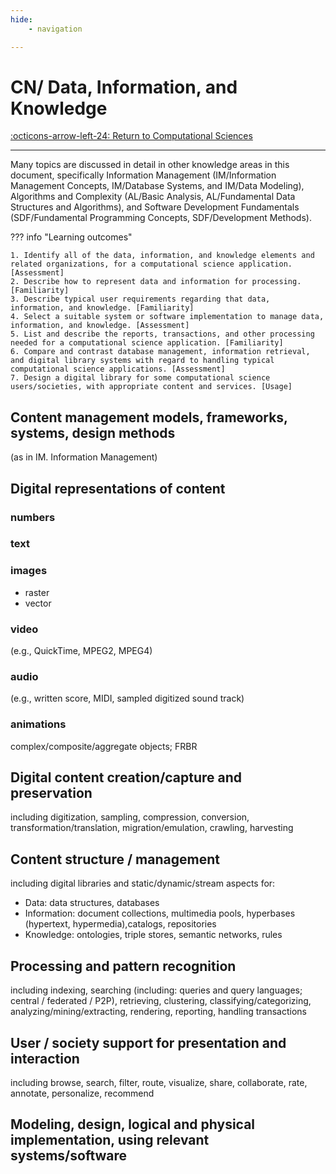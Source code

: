 ```yaml
---
hide:
    - navigation 

---
```

# CN/ Data, Information, and Knowledge

[:octicons-arrow-left-24: Return to Computational Sciences](/Bodies-of-Knowledge/Computational-Sciences/)

---

Many topics are discussed in detail in other knowledge areas in this document, specifically Information Management (IM/Information Management Concepts, IM/Database Systems, and IM/Data Modeling), Algorithms and Complexity (AL/Basic Analysis, AL/Fundamental Data Structures and Algorithms), and Software Development Fundamentals (SDF/Fundamental Programming Concepts, SDF/Development Methods).

??? info "Learning outcomes"

    1. Identify all of the data, information, and knowledge elements and related organizations, for a computational science application. [Assessment]
    2. Describe how to represent data and information for processing. [Familiarity]
    3. Describe typical user requirements regarding that data, information, and knowledge. [Familiarity]
    4. Select a suitable system or software implementation to manage data, information, and knowledge. [Assessment]
    5. List and describe the reports, transactions, and other processing needed for a computational science application. [Familiarity]
    6. Compare and contrast database management, information retrieval, and digital library systems with regard to handling typical computational science applications. [Assessment]
    7. Design a digital library for some computational science users/societies, with appropriate content and services. [Usage]

## Content management models, frameworks, systems, design methods 

(as in IM. Information Management)

## Digital representations of content

### numbers

### text

### images

- raster
- vector

### video

(e.g., QuickTime, MPEG2, MPEG4)

### audio

(e.g., written score, MIDI, sampled digitized sound track)

### animations

complex/composite/aggregate objects; FRBR

## Digital content creation/capture and preservation

including digitization, sampling, compression, conversion, transformation/translation, migration/emulation, crawling, harvesting

## Content structure / management

including digital libraries and static/dynamic/stream aspects for:

- Data: data structures, databases
- Information: document collections, multimedia pools, hyperbases (hypertext, hypermedia),catalogs, repositories
- Knowledge: ontologies, triple stores, semantic networks, rules

## Processing and pattern recognition

including indexing, searching (including: queries and query languages; central / federated / P2P), retrieving, clustering, classifying/categorizing, analyzing/mining/extracting, rendering, reporting, handling transactions

## User / society support for presentation and interaction

including browse, search, filter, route, visualize, share, collaborate, rate, annotate, personalize, recommend

## Modeling, design, logical and physical implementation, using relevant systems/software